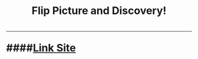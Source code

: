 <h1 align="center">Flip Picture and Discovery!<h1/>

------

####[Link Site](https://artur-cavalcante.github.io/flip-picture/)
